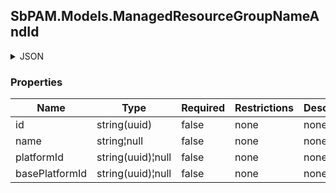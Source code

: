 
<h2 id="tocS_SbPAM.Models.ManagedResourceGroupNameAndId">SbPAM.Models.ManagedResourceGroupNameAndId</h2>

<a id="schemasbpam.models.managedresourcegroupnameandid"></a>
<a id="schema_SbPAM.Models.ManagedResourceGroupNameAndId"></a>
<a id="tocSsbpam.models.managedresourcegroupnameandid"></a>
<a id="tocssbpam.models.managedresourcegroupnameandid"></a>

<details><summary>JSON</summary>


```json
{
  "id": "497f6eca-6276-4993-bfeb-53cbbbba6f08",
  "name": "string",
  "platformId": "32a6e381-64f4-4911-86b6-3bf681b64d23",
  "basePlatformId": "01dea6be-a8fe-4b3c-9c51-3efd6a2732fb"
}

```


</details>

### Properties

|Name|Type|Required|Restrictions|Description|
|---|---|---|---|---|
|id|string(uuid)|false|none|none|
|name|string¦null|false|none|none|
|platformId|string(uuid)¦null|false|none|none|
|basePlatformId|string(uuid)¦null|false|none|none|


